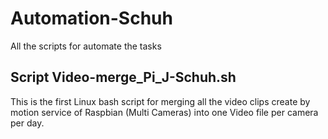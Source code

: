 # Automation-Schuh
All the scripts for automate the tasks

## Script Video-merge_Pi_J-Schuh.sh
This is the first Linux bash script for merging all the video clips create by motion service of Raspbian (Multi Cameras) into one Video file per camera per day.  
